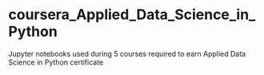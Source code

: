 # coursera_Applied_Data_Science_in_Python
Jupyter notebooks used during 5 courses required to earn Applied Data Science in Python certificate
